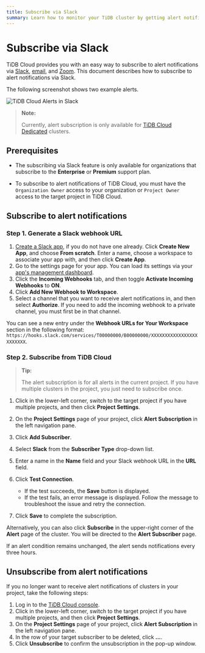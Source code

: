 ```yaml
---
title: Subscribe via Slack
summary: Learn how to monitor your TiDB cluster by getting alert notifications via Slack.
---
```


# Subscribe via Slack

TiDB Cloud provides you with an easy way to subscribe to alert notifications via [Slack](https://slack.com/), [email](/tidb-cloud/monitor-alert-email.md), and [Zoom](/tidb-cloud/monitor-alert-zoom.md). This document describes how to subscribe to alert notifications via Slack.

The following screenshot shows two example alerts.

![TiDB Cloud Alerts in Slack](https://docs-download.pingcap.com/media/images/docs/tidb-cloud/tidb-cloud-alert-subscription.png)

> **Note:**
>
> Currently, alert subscription is only available for [TiDB Cloud Dedicated](/tidb-cloud/select-cluster-tier.md#tidb-cloud-dedicated) clusters.

## Prerequisites

- The subscribing via Slack feature is only available for organizations that subscribe to the **Enterprise** or **Premium** support plan.

- To subscribe to alert notifications of TiDB Cloud, you must have the `Organization Owner` access to your organization or `Project Owner` access to the target project in TiDB Cloud.

## Subscribe to alert notifications

### Step 1. Generate a Slack webhook URL

1. [Create a Slack app](https://api.slack.com/apps/new), if you do not have one already. Click **Create New App**, and choose **From scratch**. Enter a name, choose a workspace to associate your app with, and then click **Create App**.
2. Go to the settings page for your app. You can load its settings via your [app's management dashboard](https://api.slack.com/apps).
3. Click the **Incoming Webhooks** tab, and then toggle **Activate Incoming Webhooks** to **ON**.
4. Click **Add New Webhook to Workspace**.
5. Select a channel that you want to receive alert notifications in, and then select **Authorize**. If you need to add the incoming webhook to a private channel, you must first be in that channel.

You can see a new entry under the **Webhook URLs for Your Workspace** section in the following format: `https://hooks.slack.com/services/T00000000/B00000000/XXXXXXXXXXXXXXXXXXXXXXXX`.

### Step 2. Subscribe from TiDB Cloud

> **Tip:**
>
> The alert subscription is for all alerts in the current project. If you have multiple clusters in the project, you just need to subscribe once.

1. Click <MDSvgIcon name="icon-left-projects" /> in the lower-left corner, switch to the target project if you have multiple projects, and then click **Project Settings**.
2. On the **Project Settings** page of your project, click **Alert Subscription** in the left navigation pane.
3. Click **Add Subscriber**.
4. Select **Slack** from the **Subscriber Type** drop-down list.
5. Enter a name in the **Name** field and your Slack webhook URL in the **URL** field.
6. Click **Test Connection**.

    - If the test succeeds, the **Save** button is displayed.
    - If the test fails, an error message is displayed. Follow the message to troubleshoot the issue and retry the connection.

7. Click **Save** to complete the subscription.

Alternatively, you can also click **Subscribe** in the upper-right corner of the **Alert** page of the cluster. You will be directed to the **Alert Subscriber** page.

If an alert condition remains unchanged, the alert sends notifications every three hours.

## Unsubscribe from alert notifications

If you no longer want to receive alert notifications of clusters in your project, take the following steps:

1. Log in to the [TiDB Cloud console](https://tidbcloud.com).
2. Click <MDSvgIcon name="icon-left-projects" /> in the lower-left corner, switch to the target project if you have multiple projects, and then click **Project Settings**.
3. On the **Project Settings** page of your project, click **Alert Subscription** in the left navigation pane.
4. In the row of your target subscriber to be deleted, click **...**.
5. Click **Unsubscribe** to confirm the unsubscription in the pop-up window.
